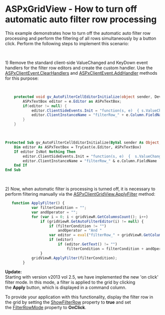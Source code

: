 # ASPxGridView - How to turn off automatic auto filter row processing 


<p>This example demonstrates how to turn off the automatic auto filter row processing and perform the filtering of all rows simultaneously by a button click. Perform the following steps to implement this scenario:</p>
<br />
<p>1) Remove the standard client-side ValueChanged and KeyDown event handlers for the filter row editors and create the custom handler. Use the <a href="http://documentation.devexpress.com/#AspNet/DevExpressWebASPxClassesScriptsASPxClientEvent_ClearHandlerstopic"><u>ASPxClientEvent.ClearHandlers</u></a> and <a href="http://documentation.devexpress.com/#AspNet/DevExpressWebASPxClassesScriptsASPxClientEvent_AddHandlertopic"><u>ASPxClientEvent.AddHandler</u></a> methods for this purpose:</p>
<br />


```cs
    protected void gv_AutoFilterCellEditorInitialize(object sender, DevExpress.Web.ASPxGridView.ASPxGridViewEditorEventArgs e) {
        ASPxTextBox editor = e.Editor as ASPxTextBox;
        if(editor != null) {
            editor.ClientSideEvents.Init = "function(s, e)  { s.ValueChanged.ClearHandlers(); s.KeyDown.ClearHandlers(); s.KeyDown.AddHandler( function(s, e) { if(e.htmlEvent.keyCode ==13) ASPxClientUtils.PreventEventAndBubble(e.htmlEvent);}  );  }";
            editor.ClientInstanceName = "filterRow_" + e.Column.FieldName;
        }
    } 

```


<p> </p>


```vb
Protected Sub gv_AutoFilterCellEditorInitialize(ByVal sender As Object, ByVal e As DevExpress.Web.ASPxGridView.ASPxGridViewEditorEventArgs)
	Dim editor As ASPxTextBox = TryCast(e.Editor, ASPxTextBox)
	If editor IsNot Nothing Then
		editor.ClientSideEvents.Init = "function(s, e)  {  s.ValueChanged.ClearHandlers(); s.KeyDown.ClearHandlers();   s.KeyDown.AddHandler( function(s, e) {  if(e.htmlEvent.keyCode ==13) ASPxClientUtils.PreventEventAndBubble(e.htmlEvent); } ) ;  } "
		editor.ClientInstanceName = "filterRow_" & e.Column.FieldName
	End If
End Sub 

```


<p> </p>
<p>2) Now, when automatic filter is processing is turned off, it is necessary to perform filtering manually via the <a href="http://documentation.devexpress.com/#AspNet/DevExpressWebASPxGridViewScriptsASPxClientGridView_ApplyFiltertopic"><u>ASPxClientGridView.ApplyFilter</u></a> method:</p>


```js
   function ApplyFilter() {
            var filterCondition = "";
            var andOperator = "";
            for (var i = 0; i < gridViewR.GetColumnsCount(); i++)
                if (gridViewR.GetAutoFilterEditor(i) != null) {
                    if (filterCondition != "")
                        andOperator = "And "
                    var editor = eval("filterRow_" + gridViewR.GetColumn(i).fieldName);
                    if (editor)
                        if (editor.GetText() != "")
                            filterCondition = filterCondition + andOperator + "Contains( [" + gridViewR.GetColumn(i).fieldName + "]," + "'" + editor.GetText() + "')";
                }
            gridViewR.ApplyFilter(filterCondition);
        } 
```


<p><strong>Update:</strong><br />Starting with version v2013 vol 2.5, we have implemented the new 'on click' filter mode. In this mode, a filter is applied to the grid by clicking the <strong>Apply</strong> button, which is displayed in a command column. </p>
<p>To provide your application with this functionality, display the filter row in the grid by setting the <a href="http://help.devexpress.com/#AspNet/DevExpressWebASPxGridViewASPxGridViewSettings_ShowFilterRowtopic">ShowFilterRow</a> property to <strong>true</strong> and set the <a href="http://help.devexpress.com/#AspNet/DevExpressWebASPxGridViewASPxGridViewBehaviorSettings_FilterRowModetopic">FilterRowMode</a> property to <strong>OnClick</strong>.</p>

<br/>


